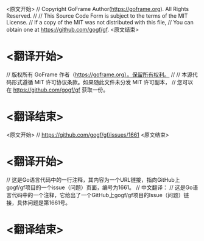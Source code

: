 
<原文开始>
// Copyright GoFrame Author(https://goframe.org). All Rights Reserved.
//
// This Source Code Form is subject to the terms of the MIT License.
// If a copy of the MIT was not distributed with this file,
// You can obtain one at https://github.com/gogf/gf.
<原文结束>

# <翻译开始>
// 版权所有 GoFrame 作者（https://goframe.org）。保留所有权利。
//
// 本源代码形式遵循 MIT 许可协议条款。如果随此文件未分发 MIT 许可副本，
// 您可以在 https://github.com/gogf/gf 获取一份。
# <翻译结束>


<原文开始>
// https://github.com/gogf/gf/issues/1661
<原文结束>

# <翻译开始>
// 这是Go语言代码中的一行注释，其内容为一个URL链接，指向GitHub上gogf/gf项目的一个issue（问题）页面，编号为1661。
// 中文翻译：
// 这是Go语言代码中的一个注释，它给出了一个GitHub上gogf/gf项目的Issue（问题）链接，具体问题是第1661号。
# <翻译结束>

